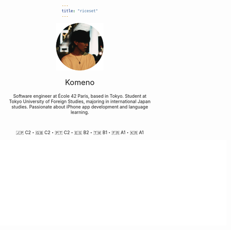 ```yaml
---
title: "riceset"
---
```


<div style="text-align: center; padding: 0 20px;">
  <img src="media/index/icon.png" alt="icon" width="150" />
  <div style="font-size: 24px; margin-top: 20px;">
    Komeno
  </div>
  <p style="margin-top: 20px;">
    Software engineer at École 42 Paris, based in Tokyo. Student at Tokyo University of Foreign Studies, majoring in international Japan studies. Passionate about iPhone app development and language learning.
  </p>
  <br>
  <p>
    🇯🇵 C2・🇬🇧 C2・🇵🇹 C2・🇪🇸 B2・🇹🇼 B1・🇫🇷 A1・🇰🇷 A1
  </p>

  <div class="image-container">
    <img src="https://raw.githubusercontent.com/tkomeno/github-stats-transparent/output/generated/overview.svg" alt="overview">
    <img src="https://raw.githubusercontent.com/tkomeno/github-stats-transparent/output/generated/languages.svg" alt="languages">
  </div>
</div>

<style>
  body {
    margin: 0;
    padding: 0;
    display: flex;
    flex-direction: column;
    justify-content: center;
    align-items: center;
    min-height: 100vh;
  }
  body > div {
    width: fit-content;
    max-width: 100%;
    box-sizing: border-box;
  }
  .image-container {
    display: flex;
    flex-direction: row;
    justify-content: center;
  }
  @media (max-width: 600px) {
    .image-container {
      flex-direction: column;
    }
  }
</style>

